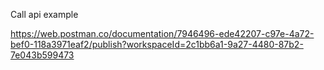 Call api example

https://web.postman.co/documentation/7946496-ede42207-c97e-4a72-bef0-118a3971eaf2/publish?workspaceId=2c1bb6a1-9a27-4480-87b2-7e043b599473


